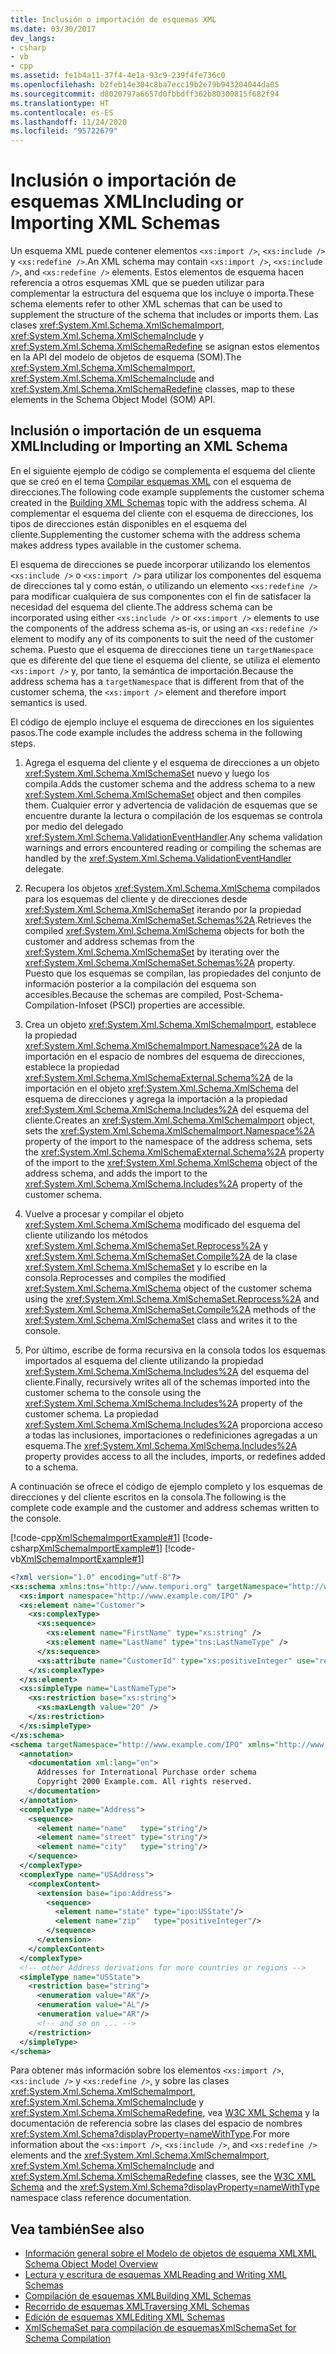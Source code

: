 ```yaml
---
title: Inclusión o importación de esquemas XML
ms.date: 03/30/2017
dev_langs:
- csharp
- vb
- cpp
ms.assetid: fe1b4a11-37f4-4e1a-93c9-239f4fe736c0
ms.openlocfilehash: b2feb14e304c8ba7ecc19b2e79b943204044da05
ms.sourcegitcommit: d8020797a6657d0fbbdff362b80300815f682f94
ms.translationtype: HT
ms.contentlocale: es-ES
ms.lasthandoff: 11/24/2020
ms.locfileid: "95722679"
---
```

# <a name="including-or-importing-xml-schemas"></a><span data-ttu-id="1acd7-102">Inclusión o importación de esquemas XML</span><span class="sxs-lookup"><span data-stu-id="1acd7-102">Including or Importing XML Schemas</span></span>

<span data-ttu-id="1acd7-103">Un esquema XML puede contener elementos `<xs:import />`, `<xs:include />` y `<xs:redefine />`.</span><span class="sxs-lookup"><span data-stu-id="1acd7-103">An XML schema may contain `<xs:import />`, `<xs:include />`, and `<xs:redefine />` elements.</span></span> <span data-ttu-id="1acd7-104">Estos elementos de esquema hacen referencia a otros esquemas XML que se pueden utilizar para complementar la estructura del esquema que los incluye o importa.</span><span class="sxs-lookup"><span data-stu-id="1acd7-104">These schema elements refer to other XML schemas that can be used to supplement the structure of the schema that includes or imports them.</span></span> <span data-ttu-id="1acd7-105">Las clases <xref:System.Xml.Schema.XmlSchemaImport>, <xref:System.Xml.Schema.XmlSchemaInclude> y <xref:System.Xml.Schema.XmlSchemaRedefine> se asignan estos elementos en la API del modelo de objetos de esquema (SOM).</span><span class="sxs-lookup"><span data-stu-id="1acd7-105">The <xref:System.Xml.Schema.XmlSchemaImport>, <xref:System.Xml.Schema.XmlSchemaInclude> and <xref:System.Xml.Schema.XmlSchemaRedefine> classes, map to these elements in the Schema Object Model (SOM) API.</span></span>  
  
## <a name="including-or-importing-an-xml-schema"></a><span data-ttu-id="1acd7-106">Inclusión o importación de un esquema XML</span><span class="sxs-lookup"><span data-stu-id="1acd7-106">Including or Importing an XML Schema</span></span>  

 <span data-ttu-id="1acd7-107">En el siguiente ejemplo de código se complementa el esquema del cliente que se creó en el tema [Compilar esquemas XML](building-xml-schemas.md) con el esquema de direcciones.</span><span class="sxs-lookup"><span data-stu-id="1acd7-107">The following code example supplements the customer schema created in the [Building XML Schemas](building-xml-schemas.md) topic with the address schema.</span></span> <span data-ttu-id="1acd7-108">Al complementar el esquema del cliente con el esquema de direcciones, los tipos de direcciones están disponibles en el esquema del cliente.</span><span class="sxs-lookup"><span data-stu-id="1acd7-108">Supplementing the customer schema with the address schema makes address types available in the customer schema.</span></span>  
  
 <span data-ttu-id="1acd7-109">El esquema de direcciones se puede incorporar utilizando los elementos `<xs:include />` o `<xs:import />` para utilizar los componentes del esquema de direcciones tal y como están, o utilizando un elemento `<xs:redefine />` para modificar cualquiera de sus componentes con el fin de satisfacer la necesidad del esquema del cliente.</span><span class="sxs-lookup"><span data-stu-id="1acd7-109">The address schema can be incorporated using either `<xs:include />` or `<xs:import />` elements to use the components of the address schema as-is, or using an `<xs:redefine />` element to modify any of its components to suit the need of the customer schema.</span></span> <span data-ttu-id="1acd7-110">Puesto que el esquema de direcciones tiene un `targetNamespace` que es diferente del que tiene el esquema del cliente, se utiliza el elemento `<xs:import />` y, por tanto, la semántica de importación.</span><span class="sxs-lookup"><span data-stu-id="1acd7-110">Because the address schema has a `targetNamespace` that is different from that of the customer schema, the `<xs:import />` element and therefore import semantics is used.</span></span>  
  
 <span data-ttu-id="1acd7-111">El código de ejemplo incluye el esquema de direcciones en los siguientes pasos.</span><span class="sxs-lookup"><span data-stu-id="1acd7-111">The code example includes the address schema in the following steps.</span></span>  
  
1. <span data-ttu-id="1acd7-112">Agrega el esquema del cliente y el esquema de direcciones a un objeto <xref:System.Xml.Schema.XmlSchemaSet> nuevo y luego los compila.</span><span class="sxs-lookup"><span data-stu-id="1acd7-112">Adds the customer schema and the address schema to a new <xref:System.Xml.Schema.XmlSchemaSet> object and then compiles them.</span></span> <span data-ttu-id="1acd7-113">Cualquier error y advertencia de validación de esquemas que se encuentre durante la lectura o compilación de los esquemas se controla por medio del delegado <xref:System.Xml.Schema.ValidationEventHandler>.</span><span class="sxs-lookup"><span data-stu-id="1acd7-113">Any schema validation warnings and errors encountered reading or compiling the schemas are handled by the <xref:System.Xml.Schema.ValidationEventHandler> delegate.</span></span>  
  
2. <span data-ttu-id="1acd7-114">Recupera los objetos <xref:System.Xml.Schema.XmlSchema> compilados para los esquemas del cliente y de direcciones desde <xref:System.Xml.Schema.XmlSchemaSet> iterando por la propiedad <xref:System.Xml.Schema.XmlSchemaSet.Schemas%2A>.</span><span class="sxs-lookup"><span data-stu-id="1acd7-114">Retrieves the compiled <xref:System.Xml.Schema.XmlSchema> objects for both the customer and address schemas from the <xref:System.Xml.Schema.XmlSchemaSet> by iterating over the <xref:System.Xml.Schema.XmlSchemaSet.Schemas%2A> property.</span></span> <span data-ttu-id="1acd7-115">Puesto que los esquemas se compilan, las propiedades del conjunto de información posterior a la compilación del esquema son accesibles.</span><span class="sxs-lookup"><span data-stu-id="1acd7-115">Because the schemas are compiled, Post-Schema-Compilation-Infoset (PSCI) properties are accessible.</span></span>  
  
3. <span data-ttu-id="1acd7-116">Crea un objeto <xref:System.Xml.Schema.XmlSchemaImport>, establece la propiedad <xref:System.Xml.Schema.XmlSchemaImport.Namespace%2A> de la importación en el espacio de nombres del esquema de direcciones, establece la propiedad <xref:System.Xml.Schema.XmlSchemaExternal.Schema%2A> de la importación en el objeto <xref:System.Xml.Schema.XmlSchema> del esquema de direcciones y agrega la importación a la propiedad <xref:System.Xml.Schema.XmlSchema.Includes%2A> del esquema del cliente.</span><span class="sxs-lookup"><span data-stu-id="1acd7-116">Creates an <xref:System.Xml.Schema.XmlSchemaImport> object, sets the <xref:System.Xml.Schema.XmlSchemaImport.Namespace%2A> property of the import to the namespace of the address schema, sets the <xref:System.Xml.Schema.XmlSchemaExternal.Schema%2A> property of the import to the <xref:System.Xml.Schema.XmlSchema> object of the address schema, and adds the import to the <xref:System.Xml.Schema.XmlSchema.Includes%2A> property of the customer schema.</span></span>  
  
4. <span data-ttu-id="1acd7-117">Vuelve a procesar y compilar el objeto <xref:System.Xml.Schema.XmlSchema> modificado del esquema del cliente utilizando los métodos <xref:System.Xml.Schema.XmlSchemaSet.Reprocess%2A> y <xref:System.Xml.Schema.XmlSchemaSet.Compile%2A> de la clase <xref:System.Xml.Schema.XmlSchemaSet> y lo escribe en la consola.</span><span class="sxs-lookup"><span data-stu-id="1acd7-117">Reprocesses and compiles the modified <xref:System.Xml.Schema.XmlSchema> object of the customer schema using the <xref:System.Xml.Schema.XmlSchemaSet.Reprocess%2A> and <xref:System.Xml.Schema.XmlSchemaSet.Compile%2A> methods of the <xref:System.Xml.Schema.XmlSchemaSet> class and writes it to the console.</span></span>  
  
5. <span data-ttu-id="1acd7-118">Por último, escribe de forma recursiva en la consola todos los esquemas importados al esquema del cliente utilizando la propiedad <xref:System.Xml.Schema.XmlSchema.Includes%2A> del esquema del cliente.</span><span class="sxs-lookup"><span data-stu-id="1acd7-118">Finally, recursively writes all of the schemas imported into the customer schema to the console using the <xref:System.Xml.Schema.XmlSchema.Includes%2A> property of the customer schema.</span></span> <span data-ttu-id="1acd7-119">La propiedad <xref:System.Xml.Schema.XmlSchema.Includes%2A> proporciona acceso a todas las inclusiones, importaciones o redefiniciones agregadas a un esquema.</span><span class="sxs-lookup"><span data-stu-id="1acd7-119">The <xref:System.Xml.Schema.XmlSchema.Includes%2A> property provides access to all the includes, imports, or redefines added to a schema.</span></span>  
  
 <span data-ttu-id="1acd7-120">A continuación se ofrece el código de ejemplo completo y los esquemas de direcciones y del cliente escritos en la consola.</span><span class="sxs-lookup"><span data-stu-id="1acd7-120">The following is the complete code example and the customer and address schemas written to the console.</span></span>  
  
 [!code-cpp[XmlSchemaImportExample#1](../../../../samples/snippets/cpp/VS_Snippets_Data/XmlSchemaImportExample/CPP/XmlSchemaImportExample.cpp#1)]
 [!code-csharp[XmlSchemaImportExample#1](../../../../samples/snippets/csharp/VS_Snippets_Data/XmlSchemaImportExample/CS/XmlSchemaImportExample.cs#1)]
 [!code-vb[XmlSchemaImportExample#1](../../../../samples/snippets/visualbasic/VS_Snippets_Data/XmlSchemaImportExample/VB/XmlSchemaImportExample.vb#1)]  
  
```xml  
<?xml version="1.0" encoding="utf-8"?>  
<xs:schema xmlns:tns="http://www.tempuri.org" targetNamespace="http://www.tempuri.org" xmlns:xs="http://www.w3.org/2001/XMLSchema">  
  <xs:import namespace="http://www.example.com/IPO" />  
  <xs:element name="Customer">  
    <xs:complexType>  
      <xs:sequence>  
        <xs:element name="FirstName" type="xs:string" />  
        <xs:element name="LastName" type="tns:LastNameType" />  
      </xs:sequence>  
      <xs:attribute name="CustomerId" type="xs:positiveInteger" use="required" />  
    </xs:complexType>  
  </xs:element>  
  <xs:simpleType name="LastNameType">  
    <xs:restriction base="xs:string">  
      <xs:maxLength value="20" />  
    </xs:restriction>  
  </xs:simpleType>  
</xs:schema>  
<schema targetNamespace="http://www.example.com/IPO" xmlns="http://www.w3.org/2001/XMLSchema" xmlns:ipo="http://www.example.com/IPO">  
  <annotation>  
    <documentation xml:lang="en">  
      Addresses for International Purchase order schema  
      Copyright 2000 Example.com. All rights reserved.  
    </documentation>  
  </annotation>  
  <complexType name="Address">  
    <sequence>  
      <element name="name"   type="string"/>  
      <element name="street" type="string"/>  
      <element name="city"   type="string"/>  
    </sequence>  
  </complexType>  
  <complexType name="USAddress">  
    <complexContent>  
      <extension base="ipo:Address">  
        <sequence>  
          <element name="state" type="ipo:USState"/>  
          <element name="zip"   type="positiveInteger"/>  
        </sequence>  
      </extension>  
    </complexContent>  
  </complexType>  
  <!-- other Address derivations for more countries or regions -->  
  <simpleType name="USState">  
    <restriction base="string">  
      <enumeration value="AK"/>  
      <enumeration value="AL"/>  
      <enumeration value="AR"/>  
      <!-- and so on ... -->  
    </restriction>  
  </simpleType>  
</schema>  
```  
  
 <span data-ttu-id="1acd7-121">Para obtener más información sobre los elementos `<xs:import />`, `<xs:include />` y `<xs:redefine />`, y sobre las clases <xref:System.Xml.Schema.XmlSchemaImport>, <xref:System.Xml.Schema.XmlSchemaInclude> y <xref:System.Xml.Schema.XmlSchemaRedefine>, vea [W3C XML Schema](https://www.w3.org/XML/Schema) y la documentación de referencia sobre las clases del espacio de nombres <xref:System.Xml.Schema?displayProperty=nameWithType>.</span><span class="sxs-lookup"><span data-stu-id="1acd7-121">For more information about the `<xs:import />`, `<xs:include />`, and `<xs:redefine />` elements and the <xref:System.Xml.Schema.XmlSchemaImport>, <xref:System.Xml.Schema.XmlSchemaInclude> and <xref:System.Xml.Schema.XmlSchemaRedefine> classes, see the [W3C XML Schema](https://www.w3.org/XML/Schema) and the <xref:System.Xml.Schema?displayProperty=nameWithType> namespace class reference documentation.</span></span>  
  
## <a name="see-also"></a><span data-ttu-id="1acd7-122">Vea también</span><span class="sxs-lookup"><span data-stu-id="1acd7-122">See also</span></span>

- [<span data-ttu-id="1acd7-123">Información general sobre el Modelo de objetos de esquema XML</span><span class="sxs-lookup"><span data-stu-id="1acd7-123">XML Schema Object Model Overview</span></span>](xml-schema-object-model-overview.md)
- [<span data-ttu-id="1acd7-124">Lectura y escritura de esquemas XML</span><span class="sxs-lookup"><span data-stu-id="1acd7-124">Reading and Writing XML Schemas</span></span>](reading-and-writing-xml-schemas.md)
- [<span data-ttu-id="1acd7-125">Compilación de esquemas XML</span><span class="sxs-lookup"><span data-stu-id="1acd7-125">Building XML Schemas</span></span>](building-xml-schemas.md)
- [<span data-ttu-id="1acd7-126">Recorrido de esquemas XML</span><span class="sxs-lookup"><span data-stu-id="1acd7-126">Traversing XML Schemas</span></span>](traversing-xml-schemas.md)
- [<span data-ttu-id="1acd7-127">Edición de esquemas XML</span><span class="sxs-lookup"><span data-stu-id="1acd7-127">Editing XML Schemas</span></span>](editing-xml-schemas.md)
- [<span data-ttu-id="1acd7-128">XmlSchemaSet para compilación de esquemas</span><span class="sxs-lookup"><span data-stu-id="1acd7-128">XmlSchemaSet for Schema Compilation</span></span>](xmlschemaset-for-schema-compilation.md)
